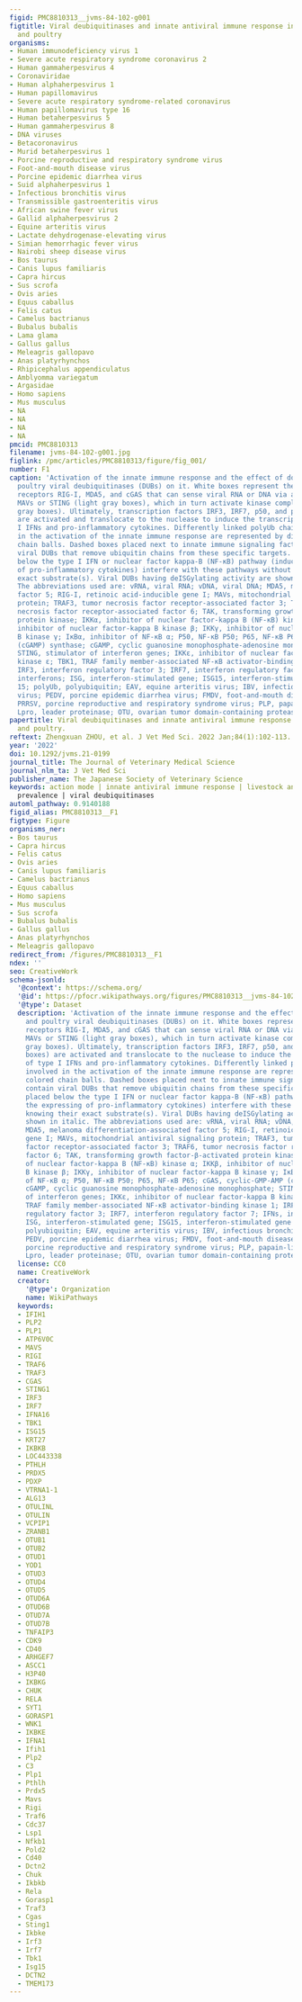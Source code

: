 ```yaml
---
figid: PMC8810313__jvms-84-102-g001
figtitle: Viral deubiquitinases and innate antiviral immune response in livestock
  and poultry
organisms:
- Human immunodeficiency virus 1
- Severe acute respiratory syndrome coronavirus 2
- Human gammaherpesvirus 4
- Coronaviridae
- Human alphaherpesvirus 1
- Human papillomavirus
- Severe acute respiratory syndrome-related coronavirus
- Human papillomavirus type 16
- Human betaherpesvirus 5
- Human gammaherpesvirus 8
- DNA viruses
- Betacoronavirus
- Murid betaherpesvirus 1
- Porcine reproductive and respiratory syndrome virus
- Foot-and-mouth disease virus
- Porcine epidemic diarrhea virus
- Suid alphaherpesvirus 1
- Infectious bronchitis virus
- Transmissible gastroenteritis virus
- African swine fever virus
- Gallid alphaherpesvirus 2
- Equine arteritis virus
- Lactate dehydrogenase-elevating virus
- Simian hemorrhagic fever virus
- Nairobi sheep disease virus
- Bos taurus
- Canis lupus familiaris
- Capra hircus
- Sus scrofa
- Ovis aries
- Equus caballus
- Felis catus
- Camelus bactrianus
- Bubalus bubalis
- Lama glama
- Gallus gallus
- Meleagris gallopavo
- Anas platyrhynchos
- Rhipicephalus appendiculatus
- Amblyomma variegatum
- Argasidae
- Homo sapiens
- Mus musculus
- NA
- NA
- NA
- NA
pmcid: PMC8810313
filename: jvms-84-102-g001.jpg
figlink: /pmc/articles/PMC8810313/figure/fig_001/
number: F1
caption: 'Activation of the innate immune response and the effect of domestic and
  poultry viral deubiquitinases (DUBs) on it. White boxes represent the cytoplasmic
  receptors RIG-I, MDA5, and cGAS that can sense viral RNA or DNA via adaptor proteins
  MAVs or STING (light gray boxes), which in turn activate kinase complexes (dark
  gray boxes). Ultimately, transcription factors IRF3, IRF7, p50, and p65 (black boxes)
  are activated and translocate to the nuclease to induce the transcription of type
  I IFNs and pro-inflammatory cytokines. Differently linked polyUb chains involved
  in the activation of the innate immune response are represented by different colored
  chain balls. Dashed boxes placed next to innate immune signaling factors contain
  viral DUBs that remove ubiquitin chains from these specific targets. DUBs placed
  below the type I IFN or nuclear factor kappa-B (NF-κB) pathway (inducing the expressing
  of pro-inflammatory cytokines) interfere with these pathways without knowing their
  exact substrate(s). Viral DUBs having deISGylating activity are shown in italic.
  The abbreviations used are: vRNA, viral RNA; vDNA, viral DNA; MDA5, melanoma differentiation-associated
  factor 5; RIG-I, retinoic acid-inducible gene I; MAVs, mitochondrial antiviral signaling
  protein; TRAF3, tumor necrosis factor receptor-associated factor 3; TRAF6, tumor
  necrosis factor receptor-associated factor 6; TAK, transforming growth factor-β-activated
  protein kinase; IKKα, inhibitor of nuclear factor-kappa B (NF-κB) kinase α; IKKβ,
  inhibitor of nuclear factor-kappa B kinase β; IKKγ, inhibitor of nuclear factor-kappa
  B kinase γ; IκBα, inhibitor of NF-κB α; P50, NF-κB P50; P65, NF-κB P65; cGAS, cyclic-GMP-AMP
  (cGAMP) synthase; cGAMP, cyclic guanosine monophosphate-adenosine monophosphate;
  STING, stimulator of interferon genes; IKKε, inhibitor of nuclear factor-kappa B
  kinase ε; TBK1, TRAF family member-associated NF-κB activator-binding kinase 1;
  IRF3, interferon regulatory factor 3; IRF7, interferon regulatory factor 7; IFNs,
  interferons; ISG, interferon-stimulated gene; ISG15, interferon-stimulated gene
  15; polyUb, polyubiquitin; EAV, equine arteritis virus; IBV, infectious bronchitis
  virus; PEDV, porcine epidemic diarrhea virus; FMDV, foot-and-mouth disease virus;
  PRRSV, porcine reproductive and respiratory syndrome virus; PLP, papain-like protease;
  Lpro, leader proteinase; OTU, ovarian tumor domain-containing protease.'
papertitle: Viral deubiquitinases and innate antiviral immune response in livestock
  and poultry.
reftext: Zhengxuan ZHOU, et al. J Vet Med Sci. 2022 Jan;84(1):102-113.
year: '2022'
doi: 10.1292/jvms.21-0199
journal_title: The Journal of Veterinary Medical Science
journal_nlm_ta: J Vet Med Sci
publisher_name: The Japanese Society of Veterinary Science
keywords: action mode | innate antiviral immune response | livestock and poultry |
  prevalence | viral deubiquitinases
automl_pathway: 0.9140188
figid_alias: PMC8810313__F1
figtype: Figure
organisms_ner:
- Bos taurus
- Capra hircus
- Felis catus
- Ovis aries
- Canis lupus familiaris
- Camelus bactrianus
- Equus caballus
- Homo sapiens
- Mus musculus
- Sus scrofa
- Bubalus bubalis
- Gallus gallus
- Anas platyrhynchos
- Meleagris gallopavo
redirect_from: /figures/PMC8810313__F1
ndex: ''
seo: CreativeWork
schema-jsonld:
  '@context': https://schema.org/
  '@id': https://pfocr.wikipathways.org/figures/PMC8810313__jvms-84-102-g001.html
  '@type': Dataset
  description: 'Activation of the innate immune response and the effect of domestic
    and poultry viral deubiquitinases (DUBs) on it. White boxes represent the cytoplasmic
    receptors RIG-I, MDA5, and cGAS that can sense viral RNA or DNA via adaptor proteins
    MAVs or STING (light gray boxes), which in turn activate kinase complexes (dark
    gray boxes). Ultimately, transcription factors IRF3, IRF7, p50, and p65 (black
    boxes) are activated and translocate to the nuclease to induce the transcription
    of type I IFNs and pro-inflammatory cytokines. Differently linked polyUb chains
    involved in the activation of the innate immune response are represented by different
    colored chain balls. Dashed boxes placed next to innate immune signaling factors
    contain viral DUBs that remove ubiquitin chains from these specific targets. DUBs
    placed below the type I IFN or nuclear factor kappa-B (NF-κB) pathway (inducing
    the expressing of pro-inflammatory cytokines) interfere with these pathways without
    knowing their exact substrate(s). Viral DUBs having deISGylating activity are
    shown in italic. The abbreviations used are: vRNA, viral RNA; vDNA, viral DNA;
    MDA5, melanoma differentiation-associated factor 5; RIG-I, retinoic acid-inducible
    gene I; MAVs, mitochondrial antiviral signaling protein; TRAF3, tumor necrosis
    factor receptor-associated factor 3; TRAF6, tumor necrosis factor receptor-associated
    factor 6; TAK, transforming growth factor-β-activated protein kinase; IKKα, inhibitor
    of nuclear factor-kappa B (NF-κB) kinase α; IKKβ, inhibitor of nuclear factor-kappa
    B kinase β; IKKγ, inhibitor of nuclear factor-kappa B kinase γ; IκBα, inhibitor
    of NF-κB α; P50, NF-κB P50; P65, NF-κB P65; cGAS, cyclic-GMP-AMP (cGAMP) synthase;
    cGAMP, cyclic guanosine monophosphate-adenosine monophosphate; STING, stimulator
    of interferon genes; IKKε, inhibitor of nuclear factor-kappa B kinase ε; TBK1,
    TRAF family member-associated NF-κB activator-binding kinase 1; IRF3, interferon
    regulatory factor 3; IRF7, interferon regulatory factor 7; IFNs, interferons;
    ISG, interferon-stimulated gene; ISG15, interferon-stimulated gene 15; polyUb,
    polyubiquitin; EAV, equine arteritis virus; IBV, infectious bronchitis virus;
    PEDV, porcine epidemic diarrhea virus; FMDV, foot-and-mouth disease virus; PRRSV,
    porcine reproductive and respiratory syndrome virus; PLP, papain-like protease;
    Lpro, leader proteinase; OTU, ovarian tumor domain-containing protease.'
  license: CC0
  name: CreativeWork
  creator:
    '@type': Organization
    name: WikiPathways
  keywords:
  - IFIH1
  - PLP2
  - PLP1
  - ATP6V0C
  - MAVS
  - RIGI
  - TRAF6
  - TRAF3
  - CGAS
  - STING1
  - IRF3
  - IRF7
  - IFNA16
  - TBK1
  - ISG15
  - KRT27
  - IKBKB
  - LOC443338
  - PTHLH
  - PRDX5
  - PDXP
  - VTRNA1-1
  - ALG13
  - OTULINL
  - OTULIN
  - VCPIP1
  - ZRANB1
  - OTUB1
  - OTUB2
  - OTUD1
  - YOD1
  - OTUD3
  - OTUD4
  - OTUD5
  - OTUD6A
  - OTUD6B
  - OTUD7A
  - OTUD7B
  - TNFAIP3
  - CDK9
  - CD40
  - ARHGEF7
  - ASCC1
  - H3P40
  - IKBKG
  - CHUK
  - RELA
  - SYT1
  - GORASP1
  - WNK1
  - IKBKE
  - IFNA1
  - Ifih1
  - Plp2
  - C3
  - Plp1
  - Pthlh
  - Prdx5
  - Mavs
  - Rigi
  - Traf6
  - Cdc37
  - Lsp1
  - Nfkb1
  - Pold2
  - Cd40
  - Dctn2
  - Chuk
  - Ikbkb
  - Rela
  - Gorasp1
  - Traf3
  - Cgas
  - Sting1
  - Ikbke
  - Irf3
  - Irf7
  - Tbk1
  - Isg15
  - DCTN2
  - TMEM173
---
```


